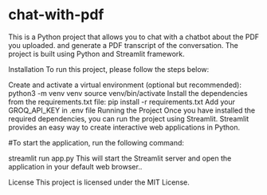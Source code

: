 # chat-with-pdf

This is a Python project that allows you to chat with a chatbot about the PDF you uploaded. and generate a PDF transcript of the conversation. The project is built using Python and Streamlit framework.

Installation
To run this project, please follow the steps below:

Create and activate a virtual environment (optional but recommended):
python3 -m venv venv
source venv/bin/activate
Install the dependencies from the requirements.txt file:
pip install -r requirements.txt
Add your GROQ_API_KEY in .env file 
Running the Project
Once you have installed the required dependencies, you can run the project using Streamlit. Streamlit provides an easy way to create interactive web applications in Python.

#To start the application, run the following command:

streamlit run app.py
This will start the Streamlit server and open the application in your default web browser..

License
This project is licensed under the MIT License.
